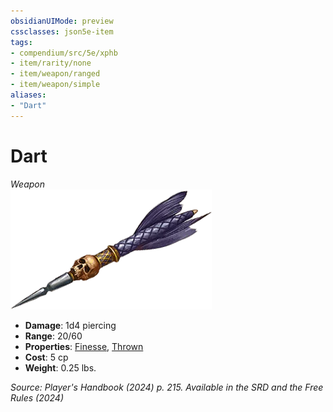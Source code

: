 ```yaml
---
obsidianUIMode: preview
cssclasses: json5e-item
tags:
- compendium/src/5e/xphb
- item/rarity/none
- item/weapon/ranged
- item/weapon/simple
aliases: 
- "Dart"
---
```

# Dart
*Weapon*  
![](/3-Mechanics/CLI/items/img/dart.webp#right)

- **Damage**: 1d4 piercing
- **Range**: 20/60
- **Properties**: [Finesse](item-properties.md#Finesse), [Thrown](item-properties.md#Thrown)
- **Cost**: 5 cp
- **Weight**: 0.25 lbs.

*Source: Player's Handbook (2024) p. 215. Available in the <span title='Systems Reference Document (5.2)'>SRD</span> and the Free Rules (2024)*
